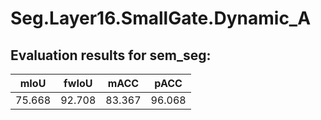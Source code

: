 # Seg.Layer16.SmallGate.Dynamic_A  

## Evaluation results for sem_seg:  

|  mIoU  |  fwIoU  |  mACC  |  pACC  |  
|:------:|:-------:|:------:|:------:|  
| 75.668 | 92.708  | 83.367 | 96.068 |

